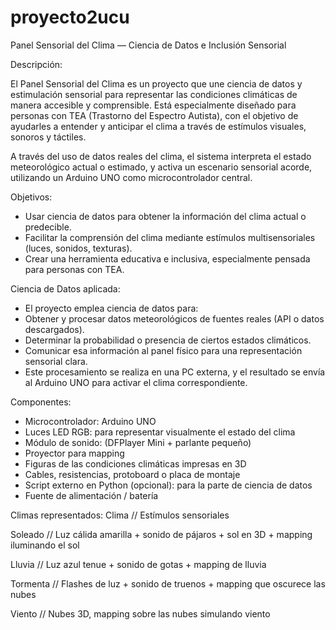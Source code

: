 # proyecto2ucu
Panel Sensorial del Clima — Ciencia de Datos e Inclusión Sensorial

Descripción:

El Panel Sensorial del Clima es un proyecto que une ciencia de datos y estimulación sensorial para representar las condiciones climáticas de manera accesible y comprensible. Está especialmente diseñado para personas con TEA (Trastorno del Espectro Autista), con el objetivo de ayudarles a entender y anticipar el clima a través de estímulos visuales, sonoros y táctiles.

A través del uso de datos reales del clima, el sistema interpreta el estado meteorológico actual o estimado, y activa un escenario sensorial acorde, utilizando un Arduino UNO como microcontrolador central.

Objetivos:
- Usar ciencia de datos para obtener la información del clima actual o predecible.
- Facilitar la comprensión del clima mediante estímulos multisensoriales (luces, sonidos, texturas).
- Crear una herramienta educativa e inclusiva, especialmente pensada para personas con TEA.

Ciencia de Datos aplicada:
- El proyecto emplea ciencia de datos para:
- Obtener y procesar datos meteorológicos de fuentes reales (API o datos descargados).
- Determinar la probabilidad o presencia de ciertos estados climáticos.
- Comunicar esa información al panel físico para una representación sensorial clara.
- Este procesamiento se realiza en una PC externa, y el resultado se envía al Arduino UNO para activar el clima correspondiente.

Componentes:
- Microcontrolador: Arduino UNO
- Luces LED RGB: para representar visualmente el estado del clima
- Módulo de sonido: (DFPlayer Mini + parlante pequeño)
- Proyector para mapping
- Figuras de las condiciones climáticas impresas en 3D
- Cables, resistencias, protoboard o placa de montaje
- Script externo en Python (opcional): para la parte de ciencia de datos
- Fuente de alimentación / batería

Climas representados:
Clima	// Estímulos sensoriales

Soleado //	Luz cálida amarilla + sonido de pájaros + sol en 3D + mapping iluminando el sol

Lluvia //	Luz azul tenue + sonido de gotas + mapping de lluvia

Tormenta //	Flashes de luz + sonido de truenos + mapping que oscurece las nubes

Viento // Nubes 3D, mapping sobre las nubes simulando viento



